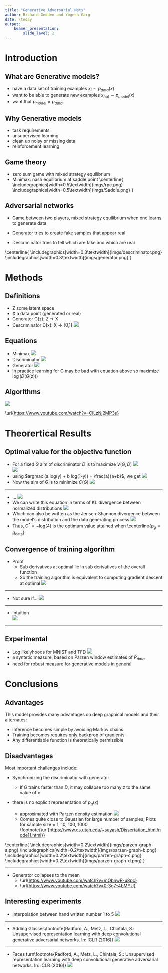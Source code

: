 ```yaml
---
title: "Generative Adversarial Nets"
author: Richard Godden and Yogesh Garg
date: \today
output:
    beamer_presentation:
        slide_level: 2
---
```


<!--
# Links
 * Tutorial : http://pages.stat.wisc.edu/~yandell/statgen/ucla/Help/Producing%20slide%20shows%20with%20Pandoc.html
 * beamer full documentation: http://ctan.math.utah.edu/ctan/tex-archive/macros/latex/contrib/beamer/doc/beameruserguide.pdf
    - Full documentation is not required since we want pandoc to do most of the heavy lifting
    - Yet, it may be required to go through sections:
    - 13: Graphics
    - 14: Animations
    - 15: Themese, let's stick with warsaw, but read if interested

        create pdf with pandoc -t beamer gan-presentation.md -V theme:Warsaw -o gan-presentation.pdf
# Samples
 * image:
        ![](imgs/gan-eqn3.png)
 * scaled image:
        \centerline{\includegraphics[width=0.75\textwidth]{imgs/gan-eqn3.png}}

-->

# Introduction

## What are Generative models?
 * have a data set of training examples $x_{i} \sim p_{data}(x)$
 * want to be able to generate new examples $x_{hat} \sim p_{model}(x)$
 * want that $p_{model} \approx  p_{data}$

## Why Generative models
 * task requirements
 * unsupervised learning
 * clean up noisy or missing data
 * reinforcement learning

## Game theory
 * zero sum game with mixed strategy equilibrium
 * Minimax: nash equilibrium at saddle point
\centerline{
\includegraphics[width=0.5\textwidth]{imgs/rpc.png}
\includegraphics[width=0.5\textwidth]{imgs/Saddle.png}
}

## Adversarial networks
 * Game between two players, mixed strategy equilibrium when one learns to generate data

 * Generator tries to create fake samples that appear real

 * Descriminator tries to tell which are fake and which are real

\centerline{
\includegraphics[width=0.3\textwidth]{imgs/descriminator.png}
\includegraphics[width=0.3\textwidth]{imgs/generator.png}
}


# Methods
## Definitions
 * Z some latent space
 * X a data point (generated or real)
 * Generator G(z): Z -> X
 * Descriminator D(x): X -> {0,1}
![](imgs/gan_flow.png)

## Equations
* Minimax
![](imgs/loss.png)
* Discriminator
![](imgs/loss-D.png)
* Generator
![](imgs/loss-G.png)
* in practice learning for G may be bad with equation above so maximize $\log(D(G(z)))$

## Algorithms
![](imgs/algorithm.png)

\url{https://www.youtube.com/watch?v=CILzNj2MP3s}


# Theorertical Results

##  Optimal value for the objective function
* For a fixed $G$ aim of discriminator $D$ is to maximize $V(G,D)$
![](imgs/gan-eqn1.png)
\
![](imgs/gan-eqn3.png)
* using $argmax (a log(y) + b log(1-y)) = \frac{a}{a+b}$, we get
![](imgs/gan-eqn2.png)
* Now the aim of $G$ is to minimize $C(G)$
![](imgs/gan-eqn4.png)

----

* ...
![](imgs/gan-eqn4.png)
* We can write this equation in terms of KL divergence between normalized distributions
![](imgs/gan-eqn5.png)
* Which can also be written as the Jensen-Shannon divergence between the
model's distribution and the data generating process
![](imgs/gan-eqn6.png)
* Thus, $C^{*} = -\text{log}(4)$ is the optimum value attained when
\centerline{$p_g = g_{\text{data}}$}


## Convergence of training algorithm

* Proof
    - Sub derivatives at optimal lie in sub derivatives of the overall function
    - So the training algorithm is equivalent to computing gradient descent at optimal
    ![](imgs/gan-proof2.png)

----

* Not sure if...
![](imgs/Futurama-Fry.jpg)

----

* Intuition\
![](imgs/saddle-gd.png)

----


## Experimental
* Log likelyhoods for MNIST and TFD
![](imgs/gan-tbl1.png)
* a syntetic measure, based on Parzen window estimates of $P_{data}$
* need for robust measure for generative models in general

# Conclusions

## Advantages

This model provides many advantages on deep graphical models and their alternates:

* inference becomes simple by avoiding Markov chains
* Training becomes requires only backprop of gradients
* Any differentiable function is theoretically permissible

## Disadvantages

Most important challenges include:

* Synchronizing the discriminator with generator
    - If $G$ trains faster than $D$, it may collapse too many $z$ to the same value of $x$

* there is no explicit representation of $p_g(x)$
    - approximated with Parzen density estimation
    ![](imgs/parzen-equation.png)
    - Comes quite close to Gaussian for large number of samples;
    Plots for sample size = 1, 10, 100, 1000
    \footnote{\url{https://www.cs.utah.edu/~suyash/Dissertation_html/node11.html}}

\centerline{
\includegraphics[width=0.2\textwidth]{imgs/parzen-graph-a.png}
\includegraphics[width=0.2\textwidth]{imgs/parzen-graph-b.png}
\includegraphics[width=0.2\textwidth]{imgs/parzen-graph-c.png}
\includegraphics[width=0.2\textwidth]{imgs/parzen-graph-d.png}
}

----

* Generator collapses to the mean
    - \url{https://www.youtube.com/watch?v=mObnwR-u8pc}
    - \url{https://www.youtube.com/watch?v=0r3g7-4bMYU}

## Interesting experiments
* Interpolation between hand written number 1 to 5
![](imgs/gan-interpolation.png)

----

* Adding Glasses\footnote{Radford, A., Metz, L., Chintala, S.: Unsupervised representation learning with deep convolutional generative adversarial networks. In: ICLR (2016)}
![](imgs/dcgan-fig-7-short.png)

----

* Faces turn\footnote{Radford, A., Metz, L., Chintala, S.: Unsupervised representation learning with deep convolutional generative adversarial networks. In: ICLR (2016)}
![](imgs/dcgan-fig-8.jpeg)
